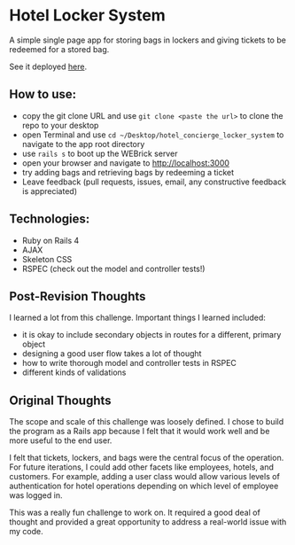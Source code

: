 # Hotel Locker System

A simple single page app for storing bags in lockers and giving tickets to be redeemed for a stored bag.

See it deployed [here](https://hotel-locker-system.herokuapp.com/).

## How to use:
- copy the git clone URL and use `git clone <paste the url>` to clone the repo to your desktop 
- open Terminal and use `cd ~/Desktop/hotel_concierge_locker_system` to navigate to the app root directory
- use `rails s` to boot up the WEBrick server
- open your browser and navigate to [http://localhost:3000](http://localhost:3000)
- try adding bags and retrieving bags by redeeming a ticket
- Leave feedback (pull requests, issues, email, any constructive feedback is appreciated)

## Technologies:
- Ruby on Rails 4
- AJAX
- Skeleton CSS
- RSPEC (check out the model and controller tests!)

## Post-Revision Thoughts
I learned a lot from this challenge. Important things I learned included:
- it is okay to include secondary objects in routes for a different, primary object
- designing a good user flow takes a lot of thought
- how to write thorough model and controller tests in RSPEC
- different kinds of validations

## Original Thoughts
The scope and scale of this challenge was loosely defined. I chose to build the program as a Rails app because I felt that it would work well and be more useful to the end user.

I felt that tickets, lockers, and bags were the central focus of the operation. For future iterations, I could add other facets like employees, hotels, and customers. For example, adding a user class would allow various levels of authentication for hotel operations depending on which level of employee was logged in.

This was a really fun challenge to work on. It required a good deal of thought and provided a great opportunity to address a real-world issue with my code.
